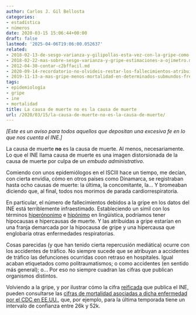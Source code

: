 ```yaml
---
author: Carlos J. Gil Bellosta
categories:
- estadística
- números
date: 2020-03-15 15:06:44+00:00
draft: false
lastmod: '2025-04-06T19:06:00.052637'
related:
- 2018-02-13-de-sesgo-varianza-y-gilipollas-esta-vez-con-la-gripe-como-excusa.md
- 2018-02-22-mas-sobre-sesgo-varianza-y-gripe-estimaciones-a-ojimetro.md
- 2012-04-30-contar-c2bffacil.md
- 2020-09-14-recordatorio-no-olvideis-restar-los-fallecimientos-atribuibles-al-calor-en-la-estimacion-del-efecto-de-la-segunda-ola.md
- 2019-11-13-a-mas-gripe-menos-mortalidad-en-determinados-submundos-frecuentistas-si.md
tags:
- epidemiología
- gripe
- ine
- mortalidad
title: La causa de muerte no es la causa de muerte
url: /2020/03/15/la-causa-de-muerte-no-es-la-causa-de-muerte/
---
```


_[Este es un aviso para todos aquellos que depositan una excesiva fe en lo que nos cuenta el INE.]_

La causa de muerte **no** es la causa de muerte. Al menos, necesariamente. Lo que el INE llama causa de muerte es una imagen distorsionada de la causa de muerte por culpa de un _embudo administrativo_.

Comiendo con unos epidemiólogos en el ISCIII hace un tiempo, me decían, con cierta envidia, cómo en otros países como Dinamarca, se registraban hasta ocho causas de muerte: la última, la concomitante, la... Y bromeaban diciendo que, al final, todos nos morimos de parada cardiorrespiratoria.

En particular, el número de fallecimientos debidos a la gripe en los datos del INE está terriblemente infraestimado. Estableciendo un símil con los términos [hiperónonimo](https://es.wikipedia.org/wiki/Hiper%C3%B3nimo) e [hipónimo](https://es.wikipedia.org/wiki/Hip%C3%B3nimo) en lingüística, podríamos tener hipocausas e hipercausas de muerte. Y las atribuidas a gripe estarían en una franja demarcada por la hipocausa de gripe y una hipercausa que englobaría otras enfermedades respiratorias.

Cosas parecidas (y que han tenido cierta repercusión mediática) ocurre con los accidentes de tráfico. No siempre sucede que se atribuyan a accidentes de tráfico las defunciones ocurridas coon retraso en hospitales. Igual acaban etiquetados como politraumatismos; o como accidentes (en sentido más general); o... Por eso no siempre cuadran las cifras que publican organismos distintos.

Volviendo a la gripe, y por ilustrar cómo la cifra [reificada](https://datanalytics.com/2018/12/05/tiene-sentido-plantearse-un-objetivo-que-no-se-puede-medir/) que publica el INE, pueden consultarse las [cifras de mortalidad asociadas a dicha enfermedad por el CDC en EE.UU.](https://www.cdc.gov/flu/about/burden/index.html), que, por ejemplo, para la última temporada tiene un intervalo de confianza entre 26k y 52k.